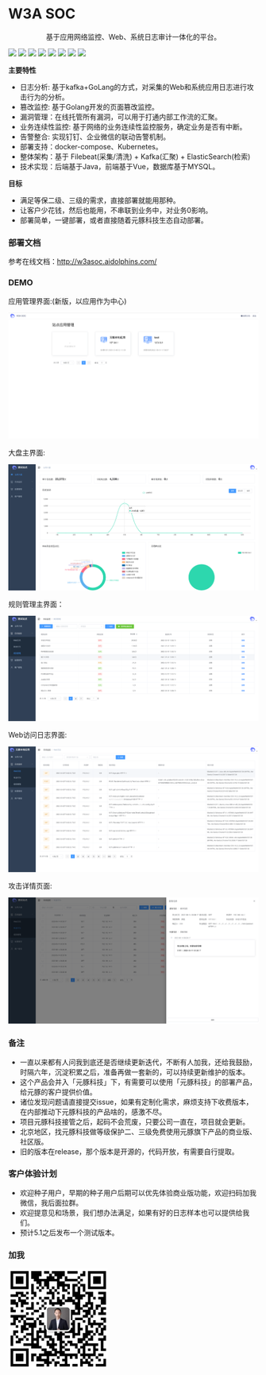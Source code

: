 

# W3A SOC

<p align="center">
基于应用网络监控、Web、系统日志审计一体化的平台。<br>
</p>

![](https://img.shields.io/badge/golang-1.17.2%20-green)
![](https://img.shields.io/badge/openjdk-15.0.5-green)
![](https://img.shields.io/badge/W3A%20SOC-v2.0-green)
![](https://img.shields.io/badge/%E7%AD%89%E7%BA%A7%E4%BF%9D%E6%8A%A4%E4%B8%89%E7%BA%A7-%E6%97%A5%E5%BF%97%E5%AE%A1%E8%AE%A1-green)
![](https://img.shields.io/badge/%E5%91%8A%E8%AD%A6%E7%9B%91%E6%8E%A7-%E9%92%89%E9%92%89-green)
![](https://img.shields.io/badge/%E5%91%8A%E8%AD%A6%E7%9B%91%E6%8E%A7-%E4%BC%81%E4%B8%9A%E5%BE%AE%E4%BF%A1-green)
![](https://img.shields.io/badge/Kubernetes-1.20.6-green)
![](https://img.shields.io/badge/%20docker--compose-1.29.2-green)


**主要特性**
- 日志分析: 基于kafka+GoLang的方式，对采集的Web和系统应用日志进行攻击行为的分析。
- 篡改监控: 基于Golang开发的页面篡改监控。 
- 漏洞管理：在线托管所有漏洞，可以用于打通内部工作流的汇聚。
- 业务连续性监控: 基于网络的业务连续性监控服务，确定业务是否有中断。
- 告警整合: 实现钉钉、企业微信的联动告警机制。
- 部署支持：docker-compose、Kubernetes。
- 整体架构：基于 Filebeat(采集/清洗) + Kafka(汇聚) + ElasticSearch(检索)
- 技术实现：后端基于Java，前端基于Vue，数据库基于MYSQL。

**目标**
- 满足等保二级、三级的需求，直接部署就能用那种。
- 让客户少花钱，然后也能用，不串联到业务中，对业务0影响。
- 部署简单，一键部署，或者直接随着元豚科技生态自动部署。

### 部署文档

参考在线文档：http://w3asoc.aidolphins.com/

### DEMO

应用管理界面:(新版，以应用作为中心)

<img style="max-width:100%;" title="Run example" alt="Run example" src="/newpic/main.png">

大盘主界面:

<img style="max-width:100%;" title="Run example" alt="Run example" src="/newpic/dashboard.png">

规则管理主界面：

<img style="max-width:100%;" title="Run example" alt="Run example" src="/newpic/rules.png">

Web访问日志界面:

<img style="max-width:100%;" title="Run example" alt="Run example" src="/newpic/web.png">

攻击详情页面:

<img style="max-width:100%;" title="RUN" alt="RUN" src="/newpic/attack.png">

### 备注

- 一直以来都有人问我到底还是否继续更新迭代，不断有人加我，还给我鼓励，时隔六年，沉淀积累之后，准备再做一套新的，可以持续更新维护的版本。
- 这个产品会并入「元豚科技」下，有需要可以使用「元豚科技」的部署产品，给元豚的客户提供价值。
- 诸位发现问题请直接提交issue，如果有定制化需求，麻烦支持下收费版本，在内部推动下元豚科技的产品啥的，感激不尽。
- 项目元豚科技接管之后，起码不会荒废，只要公司一直在，项目就会更新。
- 北京地区，找元豚科技做等级保护二、三级免费使用元豚旗下产品的商业版、社区版。
- 旧的版本在release，那个版本是开源的，代码开放，有需要自行提取。

### 客户体验计划

- 欢迎种子用户，早期的种子用户后期可以优先体验商业版功能，欢迎扫码加我微信，我后面拉群。
- 欢迎提意见和场景，我们想办法满足，如果有好的日志样本也可以提供给我们。
- 预计5.1之后发布一个测试版本。

### 加我

<img style="width:200px" title="Run example" alt="Run example" src="/newpic/wechat.png">

